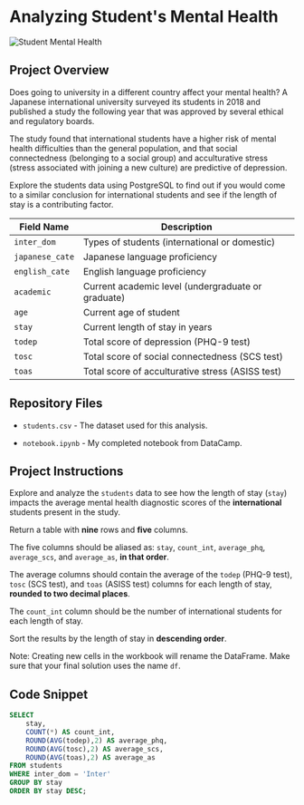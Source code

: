# Analyzing Student's Mental Health  

![Student Mental Health](https://github.com/ch-garcia/datacamp-sql/01-students-mental-health/blob/main/mentalhealth.jpg)

## Project Overview

Does going to university in a different country affect your mental health? A Japanese international university surveyed its students in 2018 and published a study the following year that was approved by several ethical and regulatory boards.

The study found that international students have a higher risk of mental health difficulties than the general population, and that social connectedness (belonging to a social group) and acculturative stress (stress associated with joining a new culture) are predictive of depression.

Explore the students data using PostgreSQL to find out if you would come to a similar conclusion for international students and see if the length of stay is a contributing factor.

| Field Name    | Description                                      |
| ------------- | ------------------------------------------------ |
| `inter_dom`     | Types of students (international or domestic)   |
| `japanese_cate` | Japanese language proficiency                    |
| `english_cate`  | English language proficiency                     |
| `academic`      | Current academic level (undergraduate or graduate) |
| `age`           | Current age of student                           |
| `stay`          | Current length of stay in years                  |
| `todep`         | Total score of depression (PHQ-9 test)           |
| `tosc`          | Total score of social connectedness (SCS test)   |
| `toas`          | Total score of acculturative stress (ASISS test) |

## Repository Files

- `students.csv` - The dataset used for this analysis.

- `notebook.ipynb` - My completed notebook from DataCamp.

## Project Instructions

Explore and analyze the `students` data to see how the length of stay (`stay`) impacts the average mental health diagnostic scores of the **international** students present in the study.

Return a table with **nine** rows and **five** columns.

The five columns should be aliased as: `stay`, `count_int`, `average_phq`, `average_scs`, and `average_as`, **in that order**.

The average columns should contain the average of the `todep` (PHQ-9 test), `tosc` (SCS test), and `toas` (ASISS test) columns for each length of stay, **rounded to two decimal places**.

The `count_int` column should be the number of international students for each length of stay.

Sort the results by the length of stay in **descending order**.

Note: Creating new cells in the workbook will rename the DataFrame. Make sure that your final solution uses the name `df`.

## Code Snippet

```sql
SELECT
	stay,
	COUNT(*) AS count_int,
	ROUND(AVG(todep),2) AS average_phq,
	ROUND(AVG(tosc),2) AS average_scs,
	ROUND(AVG(toas),2) AS average_as
FROM students
WHERE inter_dom = 'Inter'
GROUP BY stay
ORDER BY stay DESC;
```
